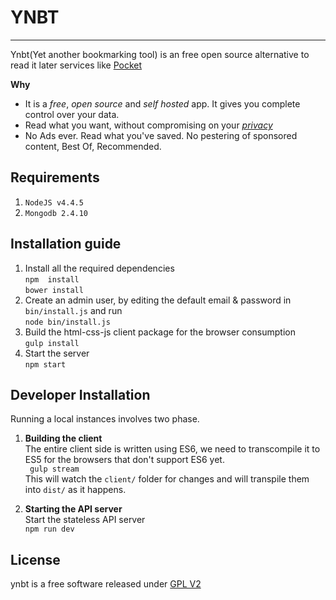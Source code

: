 # YNBT
-------------------------------------------------
Ynbt(Yet another bookmarking tool) is an free open source alternative to read it later services like [Pocket](https://getpocket.com/)

**Why**      
* It is a *free*, *open source* and *self hosted* app. It gives you complete control over your data.     
* Read what you want, without compromising on your *[privacy](./PRIVACY.md)*  
* No Ads ever. Read what you've saved. No pestering of sponsored content, Best Of, Recommended.      

## Requirements
1. `NodeJS v4.4.5`
2. `Mongodb 2.4.10`

## Installation guide
1. Install all the required dependencies  
	```npm  install```  
	```bower install```
2. Create an admin user, by editing the default email & password in `bin/install.js` and run  
    ```node bin/install.js```
3. Build the html-css-js client package for the browser consumption  
	```gulp install```
4. Start the server  
	```npm start```
 
## Developer Installation  
Running a local instances involves two phase.

1. **Building the client**  
The entire client side is written using ES6, we need to transcompile it to ES5 for the browsers that don't support ES6 yet.  
``` gulp stream```  
This will watch the `client/` folder for changes and will transpile them into `dist/` as it happens.

2. **Starting the API server**  
Start the stateless API server  
```npm run dev```


## License

ynbt is a free software released under [GPL V2](http://www.gnu.org/licenses/old-licenses/gpl-2.0.html)